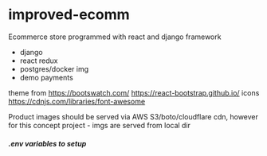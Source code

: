 # improved-ecomm
Ecommerce store programmed with react and django framework
- django
- react redux
- postgres/docker img
- demo payments

theme from https://bootswatch.com/
https://react-bootstrap.github.io/
icons https://cdnjs.com/libraries/font-awesome

Product images should be served via AWS S3/boto/cloudflare cdn, however for this concept project - imgs are served from local dir

##### .env variables to setup

